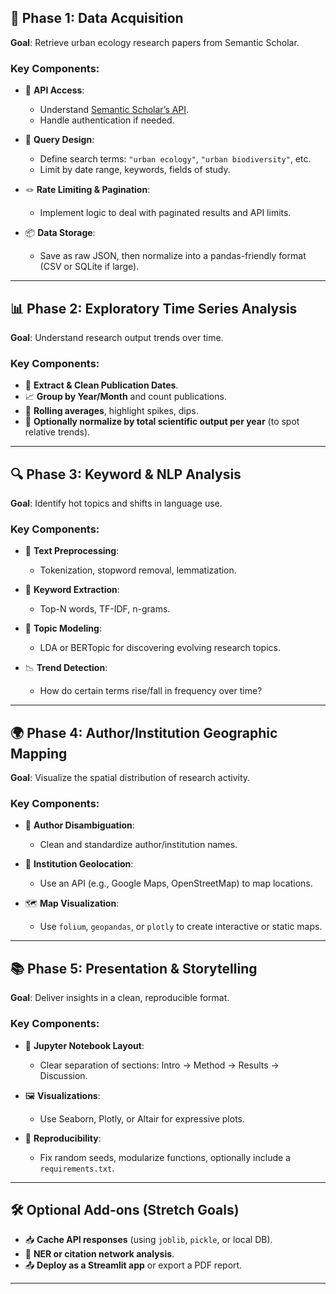  ## 🧱 Phase 1: **Data Acquisition**

**Goal**: Retrieve urban ecology research papers from Semantic Scholar.

### Key Components:

* 🔑 **API Access**:

  * Understand [Semantic Scholar’s API](https://api.semanticscholar.org/).
  * Handle authentication if needed.
* 🧾 **Query Design**:

  * Define search terms: `"urban ecology"`, `"urban biodiversity"`, etc.
  * Limit by date range, keywords, fields of study.
* 🪢 **Rate Limiting & Pagination**:

  * Implement logic to deal with paginated results and API limits.
* 📦 **Data Storage**:

  * Save as raw JSON, then normalize into a pandas-friendly format (CSV or SQLite if large).

---

## 📊 Phase 2: **Exploratory Time Series Analysis**

**Goal**: Understand research output trends over time.

### Key Components:

* 📆 **Extract & Clean Publication Dates**.
* 📈 **Group by Year/Month** and count publications.
* 🔁 **Rolling averages**, highlight spikes, dips.
* 📅 **Optionally normalize by total scientific output per year** (to spot relative trends).

---

## 🔍 Phase 3: **Keyword & NLP Analysis**

**Goal**: Identify hot topics and shifts in language use.

### Key Components:

* 📎 **Text Preprocessing**:

  * Tokenization, stopword removal, lemmatization.
* 📑 **Keyword Extraction**:

  * Top-N words, TF-IDF, n-grams.
* 🧠 **Topic Modeling**:

  * LDA or BERTopic for discovering evolving research topics.
* 📉 **Trend Detection**:

  * How do certain terms rise/fall in frequency over time?

---

## 🌍 Phase 4: **Author/Institution Geographic Mapping**

**Goal**: Visualize the spatial distribution of research activity.

### Key Components:

* 👤 **Author Disambiguation**:

  * Clean and standardize author/institution names.
* 🏫 **Institution Geolocation**:

  * Use an API (e.g., Google Maps, OpenStreetMap) to map locations.
* 🗺️ **Map Visualization**:

  * Use `folium`, `geopandas`, or `plotly` to create interactive or static maps.

---

## 📚 Phase 5: **Presentation & Storytelling**

**Goal**: Deliver insights in a clean, reproducible format.

### Key Components:

* 📓 **Jupyter Notebook Layout**:

  * Clear separation of sections: Intro → Method → Results → Discussion.
* 🖼️ **Visualizations**:

  * Use Seaborn, Plotly, or Altair for expressive plots.
* 🧪 **Reproducibility**:

  * Fix random seeds, modularize functions, optionally include a `requirements.txt`.

---

## 🛠️ Optional Add-ons (Stretch Goals)

* 📥 **Cache API responses** (using `joblib`, `pickle`, or local DB).
* 🧠 **NER or citation network analysis**.
* 📤 **Deploy as a Streamlit app** or export a PDF report.

---
